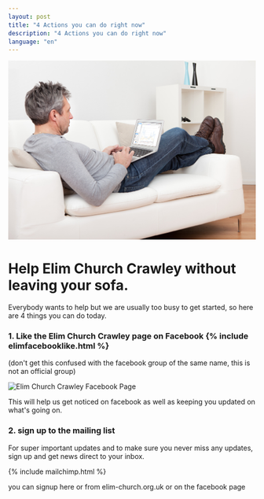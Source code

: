 ```yaml
---
layout: post
title: "4 Actions you can do right now"
description: "4 Actions you can do right now"
language: "en"
---
```


![Cover](/assets/img/posts/Man-on-a-sofa-using-analytics.jpeg)
<h1>Help Elim Church Crawley without leaving your sofa.</h1>
Everybody wants to help but we are usually too busy to get started, so here are 4 things you can do today.
<!-- more -->

### 1. Like the Elim Church Crawley page on Facebook {% include elimfacebooklike.html %}

(don't get this confused with the facebook group of the same name, this is not an official group)

![Elim Church Crawley Facebook Page](http://www.brightlightpictures.com/assets/images/portfolio/thethaw_header.jpg "Elim Church Crawley Facebook Page")

This will help us get noticed on facebook as well as keeping you updated on what's going on.

### 2. sign up to the mailing list

For super important updates and to make sure you never miss any updates, sign up and get news direct to your inbox.

{% include mailchimp.html %}

you can signup here or from elim-church.org.uk or on the facebook page


